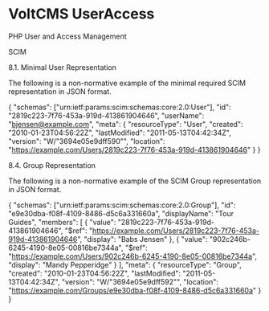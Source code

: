 # VoltCMS UserAccess

PHP User and Access Management

SCIM

8.1.  Minimal User Representation

   The following is a non-normative example of the minimal required SCIM
   representation in JSON format.

{
  "schemas": ["urn:ietf:params:scim:schemas:core:2.0:User"],
  "id": "2819c223-7f76-453a-919d-413861904646",
  "userName": "bjensen@example.com",
  "meta": {
    "resourceType": "User",
    "created": "2010-01-23T04:56:22Z",
    "lastModified": "2011-05-13T04:42:34Z",
    "version": "W\/\"3694e05e9dff590\"",
    "location":
     "https://example.com/Users/2819c223-7f76-453a-919d-413861904646"
  }
}



8.4.  Group Representation

   The following is a non-normative example of the SCIM Group
   representation in JSON format.

   {
     "schemas": ["urn:ietf:params:scim:schemas:core:2.0:Group"],
     "id": "e9e30dba-f08f-4109-8486-d5c6a331660a",
     "displayName": "Tour Guides",
     "members": [
       {
         "value": "2819c223-7f76-453a-919d-413861904646",
         "$ref":
   "https://example.com/Users/2819c223-7f76-453a-919d-413861904646",
         "display": "Babs Jensen"
       },
       {
         "value": "902c246b-6245-4190-8e05-00816be7344a",
         "$ref":
   "https://example.com/Users/902c246b-6245-4190-8e05-00816be7344a",
         "display": "Mandy Pepperidge"
       }
     ],
     "meta": {
       "resourceType": "Group",
       "created": "2010-01-23T04:56:22Z",
       "lastModified": "2011-05-13T04:42:34Z",
       "version": "W\/\"3694e05e9dff592\"",
       "location":
   "https://example.com/Groups/e9e30dba-f08f-4109-8486-d5c6a331660a"
     }
   }
